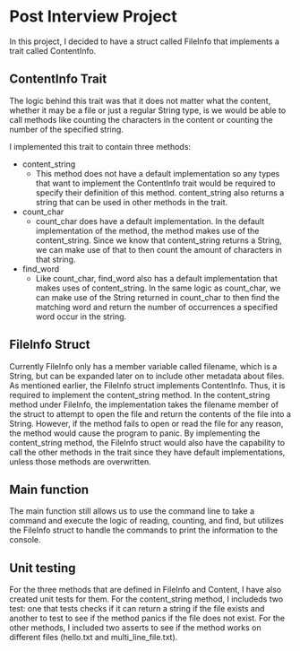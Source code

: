 # Post Interview Project

In this project, I decided to have a struct called FileInfo that implements a trait called ContentInfo.

## ContentInfo Trait

The logic behind this trait was that it does not matter what the content, whether it may be a file or just a regular String type, is we would be able to call methods like counting the characters in the content or counting the number of the specified string. <br>

I implemented this trait to contain three methods: <br>
- content_string
  - This method does not have a default implementation so any types that want to implement the ContentInfo trait would be required to specify their definition of this method. content_string also returns a string that can be used in other methods in the trait.<br>
- count_char
  - count_char does have a default implementation. In the default implementation of the method, the method makes use of the content_string. Since we know that content_string returns a String, we can make use of that to then count the amount of characters in that string. <br>
- find_word
  - Like count_char, find_word also has a default implementation that makes uses of content_string. In the same logic as count_char, we can make use of the String returned in count_char to then find the matching word and return the number of occurrences a specified word occur in the string. <br>



## FileInfo Struct

Currently FileInfo only has a member variable called filename, which is a String, but can be expanded later on to include other metadata about files. As mentioned earlier, the FileInfo struct implements ContentInfo. Thus, it is required to implement the content_string method. In the content_string method under FileInfo, the implementation takes the filename member of the struct to attempt to open the file and return the contents of the file into a String. However, if the method fails to open or read the file for any reason, the method would cause the program to panic. By implementing the content_string method, the FileInfo struct would also have the capability to call the other methods in the trait since they have default implementations, unless those methods are overwritten. 

## Main function

The main function still allows us to use the command line to take a command and execute the logic of reading, counting, and find, but utilizes the FileInfo struct to handle the commands to print the information to the console.

## Unit testing

For the three methods that are defined in FileInfo and Content, I have also created unit tests for them. For the content_string method, I includeds two test: one that tests checks if it can return a string if the file exists and another to test to see if the method panics if the file does not exist. For the other methods, I included two asserts to see if the method works on different files (hello.txt and multi_line_file.txt).
